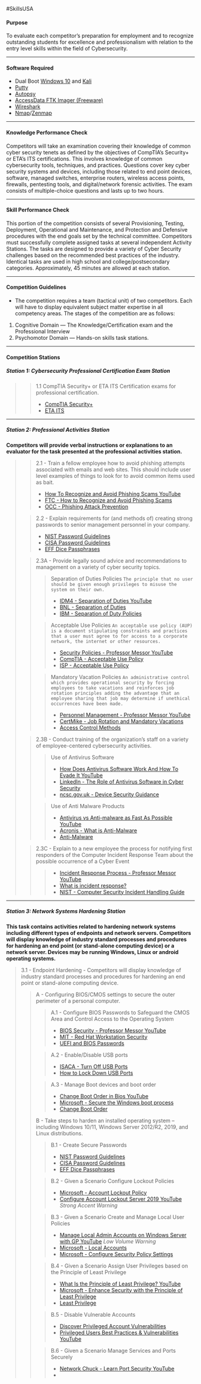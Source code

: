 #SkillsUSA
#### Purpose
To evaluate each competitor’s preparation for employment and to recognize outstanding students for excellence and professionalism with relation to the entry level skills within the field of Cybersecurity.

---

#### Software Required
- Dual Boot [Windows 10](https://www.microsoft.com/en-us/software-download/windows10) and [Kali](https://www.kali.org/)
- [Putty](https://www.putty.org/)
- [Autopsy](https://www.autopsy.com/)
- [AccessData FTK Imager (Freeware)](https://www.exterro.com/ftk-imager)
- [Wireshark](https://www.wireshark.org/)
- [Nmap](https://nmap.org/)/[Zenmap](https://nmap.org/zenmap/) 

---

#### Knowledge Performance Check
Competitors will take an examination covering their knowledge of common cyber security tenets as defined by the objectives of CompTIA’s Security+ or ETA’s ITS certifications. This involves knowledge of common cybersecurity tools, techniques, and practices. Questions cover key cyber security systems and devices, including those related to end point devices, software, managed switches, enterprise routers, wireless access points, firewalls, pentesting tools, and digital/network forensic activities. The exam consists of multiple-choice questions and lasts up to two hours.   

---

#### Skill Performance Check
This portion of the competition consists of several Provisioning, Testing, Deployment, Operational and Maintenance, and Protection and Defensive procedures with the end goals set by the technical committee. Competitors must successfully complete assigned tasks at several independent Activity Stations. The tasks are designed to provide a variety of Cyber Security challenges based on the recommended best practices of the industry. Identical tasks are used in high school and college/postsecondary categories. Approximately, 45 minutes are allowed at each station. 

---

#### Competition Guidelines
- The competition requires a team (tactical unit) of two competitors. Each will have to display equivalent subject matter expertise in all competency areas. The stages of the competition are as follows:  
1. Cognitive Domain — The Knowledge/Certification exam and the Professional Interview 
2. Psychomotor Domain — Hands-on skills task stations.  

---

#### Competition Stations
##### **Station 1: Cybersecurity Professional Certification Exam Station**
>> 1.1 CompTIA Security+ or ETA ITS Certification exams for professional certification.
>>  - [CompTIA Security+](https://www.comptia.org/certifications/security)
>>  - [ETA ITS](https://www.etai.org/)

---

##### **Station 2: Professional Activities Station**
**Competitors will provide verbal instructions or explanations to an evaluator for the task presented at the professional activities station.**
>> 2.1 - Train a fellow employee how to avoid phishing attempts associated with emails and web sites. This should include user level examples of things to look for to avoid common items used as bait.
>> - [How To Recognize and Avoid Phishing Scams YouTube](https://www.youtube.com/watch?v=Yz0PnAkeRiI)
>> - [FTC - How to Recognize and Avoid Phishing Scams](https://consumer.ftc.gov/articles/how-recognize-and-avoid-phishing-scams)
>> - [OCC - Phishing Attack Prevention](https://www.occ.gov/topics/consumers-and-communities/consumer-protection/fraud-resources/phishing-attack-prevention.html)
>
>>2.2 - Explain requirements for (and methods of) creating strong passwords to senior management personnel in your company.
>> - [NIST Password Guidelines](https://blog.netwrix.com/2022/11/14/nist-password-guidelines/)
>> - [CISA Password Guidelines](https://www.cisa.gov/news-events/alerts/2018/03/27/creating-and-managing-strong-passwords)
>> - [EFF Dice Passphrases](https://www.eff.org/dice)
>
>>2.3A - Provide legally sound advice and recommendations to management on a variety of cyber security topics.
>>>Separation of Duties Policies
>>>`The principle that no user should be given enough privileges to misuse the system on their own.`
>>> - [IDM4 - Separation of Duties YouTube](https://www.youtube.com/watch?v=eOSVTdw7Qbg)
>>> - [BNL - Separation of Duties](https://www.bnl.gov/cybersecurity/policies/separation-of-duties.php)
>>> - [IBM - Separation of Duty Policies](https://www.ibm.com/docs/en/sim/6.0.2?topic=administration-separation-duty-policies)
>>
>>>Acceptable Use Policies
>>>`An acceptable use policy (AUP) is a document stipulating constraints and practices that a user must agree to for access to a corporate network, the internet or other resources.`
>>> - [Security Policies - Professor Messor YouTube](https://youtu.be/MC-wWu9Q_jM?t=117)
>>> - [CompTIA - Acceptable Use Policy](https://www.comptia.org/blog/security-awareness-training-corporate-acceptable-use-policy)
>>> - [ISP - Acceptable Use Policy](https://informationsecurityprogram.com/acceptable-use-policy-best-practices/)
>>
>>>Mandatory Vacation Policies
>>>`An administrative control which provides operational security by forcing employees to take vacations and reinforces job rotation principles adding the advantage that an employee sharing that job may determine if unethical occurrences have been made.`
>>> - [Personnel Management - Professor Messor YouTube](https://www.youtube.com/watch?v=NvqFFlG4KMc)
>>> - [CertMike - Job Rotation and Mandatory Vacations](https://www.certmike.com/job-rotation-mandatory-vacation/)
>>> - [Access Control Methods](https://thecybersecurityman.com/2017/12/26/access-control-models/)
>
>>2.3B - Conduct training of the organization’s staff on a variety of employee-centered cybersecurity activities.
>>>Use of Antivirus Software
>>> - [How Does Antivirus Software Work And How To Evade It YouTube](https://www.youtube.com/watch?v=1_rXO2Es5B8)
>>> - [LinkedIn - The Role of Antivirus Software in Cyber Security](https://www.linkedin.com/pulse/role-antivirus-software-cyber-security-comprehensive-guide/)
>>> - [ncsc.gov.uk - Device Security Guidance](https://www.ncsc.gov.uk/collection/device-security-guidance/policies-and-settings/antivirus-and-other-security-software)
>>
>>>Use of Anti Malware Products
>>> - [Antivirus vs Anti-malware as Fast As Possible YouTube](https://www.youtube.com/watch?v=67-5bzc_GKE)
>>> - [Acronis - What is Anti-Malware](https://www.acronis.com/en-us/blog/posts/anti-malware-software/)
>>> - [Anti-Malware](https://www.techtarget.com/searchsecurity/definition/antimalware)
>
>>2.3C - Explain to a new employee the process for notifying first responders of the Computer Incident Response Team about the possible occurrence of a Cyber Event
>>>- [Incident Response Process - Professor Messor YouTube](https://www.youtube.com/watch?v=fU_w8Ou9RVg)
>>>- [What is incident response?](https://www.techtarget.com/searchsecurity/definition/incident-response)
>>>- [NIST - Computer Security Incident Handling Guide](https://nvlpubs.nist.gov/nistpubs/specialpublications/nist.sp.800-61r2.pdf)

---

##### **Station 3: Network Systems Hardening Station**
**This task contains activities related to hardening network systems including different types of endpoints and network servers. Competitors will display knowledge of industry standard processes and procedures for hardening an end point (or stand-alone computing device) or a network server. Devices may be running Windows, Linux or android operating systems.**
>3.1 - Endpoint Hardening - Competitors will display knowledge of industry standard processes and procedures for hardening an end point or stand-alone computing device.
>> A - Configuring BIOS/CMOS settings to secure the outer perimeter of a personal computer.
>> >A.1 - Configure BIOS Passwords to Safeguard the CMOS Area and Control Access to the Operating System
>>> - [BIOS Security - Professor Messor YouTube](https://www.youtube.com/watch?v=jiJMneYk_Dw)
>>> - [MIT - Red Hat Workstation Security](https://web.mit.edu/rhel-doc/4/RH-DOCS/rhel-sg-en-4/s1-wstation-boot-sec.html)
>>> - [UEFI and BIOS Passwords](https://www.howtogeek.com/186235/how-to-secure-your-computer-with-a-bios-or-uefi-password/)
>>
>>>A.2 - Enable/Disable USB ports
>>> - [ISACA - Turn Off USB Ports](https://www.isaca.org/resources/news-and-trends/isaca-now-blog/2017/turn-off-the-usb-port)
>>> - [How to Lock Down USB Ports](https://www.networkmanagementsoftware.com/usb-ports-lockdown/)
>>
>>>A.3 - Manage Boot devices and boot order
>>> - [Change Boot Order in Bios YouTube](https://www.youtube.com/watch?v=9GblKZO-smU)
>>> - [Microsoft - Secure the Windows boot process](https://learn.microsoft.com/en-us/windows/security/information-protection/secure-the-windows-10-boot-process)
>>> - [Change Boot Order](https://www.lifewire.com/change-the-boot-order-in-bios-2624528)
>>
>>B - Take steps to harden an installed operating system – including Windows 10/11, Windows Server 2012/R2, 2019, and Linux distributions.
>>>B.1 - Create Secure Passwords
>>> - [NIST Password Guidelines](https://blog.netwrix.com/2022/11/14/nist-password-guidelines/)
>>> - [CISA Password Guidelines](https://www.cisa.gov/news-events/alerts/2018/03/27/creating-and-managing-strong-passwords)
>>> - [EFF Dice Passphrases](https://www.eff.org/dice)
>>
>>>B.2 - Given a Scenario Configure Lockout Policies
>>> - [Microsoft - Account Lockout Policy](https://learn.microsoft.com/en-us/windows/security/threat-protection/security-policy-settings/account-lockout-policy)
>>> - [Configure Account Lockout Server 2019 YouTube](https://www.youtube.com/watch?v=lMwYUW-0iDA) *Strong Accent Warning*
>>
>>>B.3 - Given a Scenario Create and Manage Local User Policies
>>> - [Manage Local Admin Accounts on Windows Server with GP YouTube](https://www.youtube.com/watch?v=DdAEZdsIfSs) *Low Volume Warning*
>>> - [Microsoft - Local Accounts](https://learn.microsoft.com/en-us/windows/security/identity-protection/access-control/local-accounts)
>>> - [Microsoft - Configure Security Policy Settings](https://learn.microsoft.com/en-us/windows/security/threat-protection/security-policy-settings/how-to-configure-security-policy-settings)
>>
>>>B.4 - Given a Scenario Assign User Privileges based on the Principle of Least Privilege
>>> - [What Is the Principle of Least Privilege? YouTube](https://www.youtube.com/watch?v=mw9fN9mlUS4)
>>> - [Microsoft - Enhance Security with the Principle of Least Privilege](https://learn.microsoft.com/en-us/azure/active-directory/develop/secure-least-privileged-access)
>>> - [Least Privilege](https://www.cyberark.com/what-is/least-privilege/)
>>
>>>B.5 - Disable Vulnerable Accounts
>>> - [Discover Privileged Account Vulnerabilities](https://www.beyondtrust.com/blog/entry/discover-your-privileged-account-security-vulnerabilities)
>>> - [Privileged Users Best Practices & Vulnerabilities YouTube](https://www.youtube.com/watch?v=HC-wXxB95FE)
>>
>>>B.6 - Given a Scenario Manage Services and Ports Securely
>>> - [Network Chuck - Learn Port Security YouTube](https://www.youtube.com/watch?v=0W4JZIWtjLQ&t=1024s)
>>> - 


